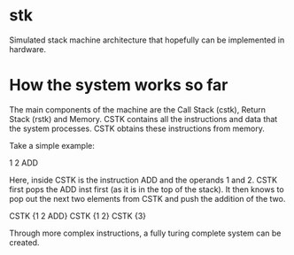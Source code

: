 # stk
Simulated stack machine architecture that hopefully can be implemented in hardware.

# How the system works so far
The main components of the machine are the Call Stack (cstk), Return Stack (rstk) and Memory.
CSTK contains all the instructions and data that the system processes. CSTK obtains these instructions from memory.

Take a simple example:

1 2 ADD

Here, inside CSTK is the instruction ADD and the operands 1 and 2. CSTK first pops the ADD inst first (as it is in the top of the stack).
It then knows to pop out the next two elements from CSTK and push the addition of the two.

CSTK {1 2 ADD}
CSTK {1 2}
CSTK {3}

Through more complex instructions, a fully turing complete system can be created.

